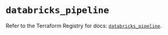 # `databricks_pipeline`

Refer to the Terraform Registry for docs: [`databricks_pipeline`](https://registry.terraform.io/providers/databricks/databricks/1.85.0/docs/resources/pipeline).
